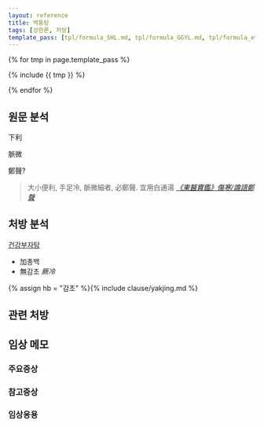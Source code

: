 ```yaml
---
layout: reference
title: 백통탕
tags: [상한론, 처방]
template_pass: [tpl/formula_SHL.md, tpl/formula_GGYL.md, tpl/formula_etc.md]
---
```



{% for tmp in page.template_pass %}

{% include {{ tmp }} %}

{% endfor %}

## 원문 분석

下利

脈微

鄭聲?

> 大小便利, 手足冷, 脈微細者, 必鄭聲. 宜用白通湯  _[《東醫寶鑑》傷寒/譫語鄭聲](https://mediclassics.kr/books/8/volume/11#content_42)_

## 처방 분석

[건강부자탕]({{site.formulaurl}}/건강부자탕)
* 加총백
* 無감초 _厥冷_

{% assign hb = "감초" %}{% include clause/yakjing.md %}


## 관련 처방

## 임상 메모

### 주요증상

### 참고증상

### 임상응용
